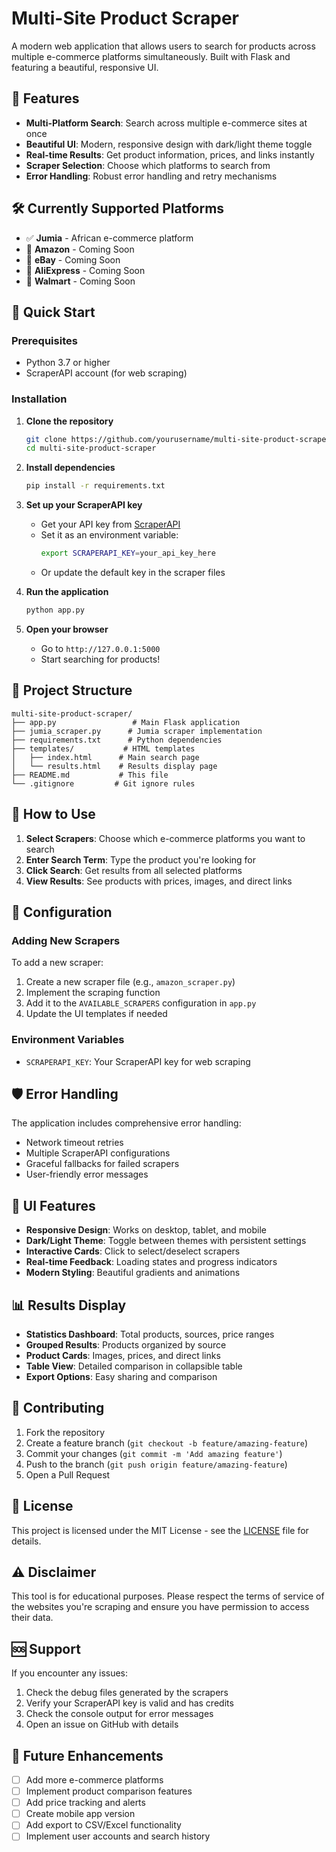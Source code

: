 # Multi-Site Product Scraper

A modern web application that allows users to search for products across multiple e-commerce platforms simultaneously. Built with Flask and featuring a beautiful, responsive UI.

## 🌟 Features

- **Multi-Platform Search**: Search across multiple e-commerce sites at once
- **Beautiful UI**: Modern, responsive design with dark/light theme toggle
- **Real-time Results**: Get product information, prices, and links instantly
- **Scraper Selection**: Choose which platforms to search from
- **Error Handling**: Robust error handling and retry mechanisms

## 🛠️ Currently Supported Platforms

- ✅ **Jumia** - African e-commerce platform
- 🔄 **Amazon** - Coming Soon
- 🔄 **eBay** - Coming Soon
- 🔄 **AliExpress** - Coming Soon
- 🔄 **Walmart** - Coming Soon

## 🚀 Quick Start

### Prerequisites

- Python 3.7 or higher
- ScraperAPI account (for web scraping)

### Installation

1. **Clone the repository**
   ```bash
   git clone https://github.com/yourusername/multi-site-product-scraper.git
   cd multi-site-product-scraper
   ```

2. **Install dependencies**
   ```bash
   pip install -r requirements.txt
   ```

3. **Set up your ScraperAPI key**
   - Get your API key from [ScraperAPI](https://www.scraperapi.com/)
   - Set it as an environment variable:
     ```bash
     export SCRAPERAPI_KEY=your_api_key_here
     ```
   - Or update the default key in the scraper files

4. **Run the application**
   ```bash
   python app.py
   ```

5. **Open your browser**
   - Go to `http://127.0.0.1:5000`
   - Start searching for products!

## 📁 Project Structure

```
multi-site-product-scraper/
├── app.py                 # Main Flask application
├── jumia_scraper.py      # Jumia scraper implementation
├── requirements.txt      # Python dependencies
├── templates/           # HTML templates
│   ├── index.html      # Main search page
│   └── results.html    # Results display page
├── README.md           # This file
└── .gitignore         # Git ignore rules
```

## 🎯 How to Use

1. **Select Scrapers**: Choose which e-commerce platforms you want to search
2. **Enter Search Term**: Type the product you're looking for
3. **Click Search**: Get results from all selected platforms
4. **View Results**: See products with prices, images, and direct links

## 🔧 Configuration

### Adding New Scrapers

To add a new scraper:

1. Create a new scraper file (e.g., `amazon_scraper.py`)
2. Implement the scraping function
3. Add it to the `AVAILABLE_SCRAPERS` configuration in `app.py`
4. Update the UI templates if needed

### Environment Variables

- `SCRAPERAPI_KEY`: Your ScraperAPI key for web scraping

## 🛡️ Error Handling

The application includes comprehensive error handling:
- Network timeout retries
- Multiple ScraperAPI configurations
- Graceful fallbacks for failed scrapers
- User-friendly error messages

## 🎨 UI Features

- **Responsive Design**: Works on desktop, tablet, and mobile
- **Dark/Light Theme**: Toggle between themes with persistent settings
- **Interactive Cards**: Click to select/deselect scrapers
- **Real-time Feedback**: Loading states and progress indicators
- **Modern Styling**: Beautiful gradients and animations

## 📊 Results Display

- **Statistics Dashboard**: Total products, sources, price ranges
- **Grouped Results**: Products organized by source
- **Product Cards**: Images, prices, and direct links
- **Table View**: Detailed comparison in collapsible table
- **Export Options**: Easy sharing and comparison

## 🤝 Contributing

1. Fork the repository
2. Create a feature branch (`git checkout -b feature/amazing-feature`)
3. Commit your changes (`git commit -m 'Add amazing feature'`)
4. Push to the branch (`git push origin feature/amazing-feature`)
5. Open a Pull Request

## 📝 License

This project is licensed under the MIT License - see the [LICENSE](LICENSE) file for details.

## ⚠️ Disclaimer

This tool is for educational purposes. Please respect the terms of service of the websites you're scraping and ensure you have permission to access their data.

## 🆘 Support

If you encounter any issues:
1. Check the debug files generated by the scrapers
2. Verify your ScraperAPI key is valid and has credits
3. Check the console output for error messages
4. Open an issue on GitHub with details

## 🔮 Future Enhancements

- [ ] Add more e-commerce platforms
- [ ] Implement product comparison features
- [ ] Add price tracking and alerts
- [ ] Create mobile app version
- [ ] Add export to CSV/Excel functionality
- [ ] Implement user accounts and search history 